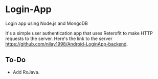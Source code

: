 # Login-App
Login app using Node.js and MongoDB

It's a simple user authentication app that uses Reterofit to make HTTP requests to the server. Here's the link to the server https://github.com/nilay1998/Android-LoginApp-backend.


## To-Do
- Add RxJava.
